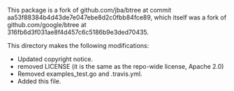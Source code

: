 This package is a fork of github.com/jba/btree at commit
aa53f88384b4d43de7e047ebe8d2c0fbb84fce89, which itself was a fork of
github.com/google/btree at 316fb6d3f031ae8f4d457c6c5186b9e3ded70435.

This directory makes the following modifications:

- Updated copyright notice.
- removed LICENSE (it is the same as the repo-wide license, Apache 2.0)
- Removed examples_test.go and .travis.yml.
- Added this file.

